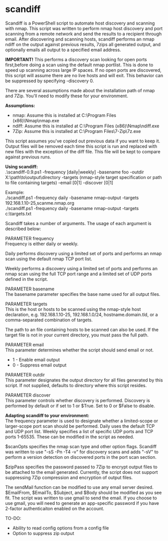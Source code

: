 scandiff
========

Scandiff is a PowerShell script to automate host discovery and scanning with nmap.  This script was written to perform nmap host discovery and port scanning from a remote network and send the results to a recipient through email.  After discovering and scanning hosts, scandiff performs an nmap ndiff on the output against previous results, 7zips all generated output, and optionally emails all output to a specified email address.

<b>IMPORTANT!</b> This performs a discovery scan looking for open ports first,before doing a scan using the default nmap portlist. This is done to speed up scanning across large IP spaces. If no open ports are discovered, this script will assume there are no live hosts and will exit.  This behavior can be suppressed by specifying -discovery 0.

There are several assumptions made about the installation path of nmap and 7Zip.  You'll need to modify these for your environment.

<b>Assumptions:</b>
* nmap: Assume this is installed at C:\Program Files (x86)\Nmap\nmap.exe
* ndiff: Assume this is installed at C:\Program Files (x86)\Nmap\ndiff.exe
* 7Zip: Assume this is installed at C:\Program Files\7-Zip\7z.exe
  
This script assumes you've copied out previous data if you want to keep it. Output files will be removed each time this script is run and replaced with new files with the exception of the diff file.  This file will be kept to compare against previous runs.
    
<b>Using scandiff:</b><br>
.\scandiff-0.9.ps1 -frequency [daily|weekly] -basename foo -outdir X:\path\to\output\directory -targets (nmap-style target specification or path to file containing targets) -email [0|1] -discover [0|1]

Example:<br>
./scandiff.ps1 -frequency daily -basename nmap-output -targets 192.168.1.10-25,scanme.nmap.org<br>
./scandiff.ps1 -frequency daily -basename nmap-output -targets c:\targets.txt

Scandiff takes a number of arguments.  The usage of each argument is described below:<p>
PARAMETER frequency<br>
Frequency is either daily or weekly.

Daily performs discovery using a limited set of ports and performs an nmap scan
using the default nmap TCP port list.

Weekly performs a discovery using a limited set of ports and performs an nmap 
scan using the full TCP port range and a limited set of UDP ports defined in
the script.

PARAMETER basename<br>
The basename parameter specifies the base name used for all output files.

PARAMETER targets<br>
This is the host or hosts to be scanned using the nmap-style host declaration,
e.g. 192.168.1.10-25, 192.168.1.0/24, hostname.domain.tld, or a comma-separated
combination of targets.

The path to an file containing hosts to be scanned can also be used. If the
target file is not in your current directory, you must pass the full path.

PARAMETER email<br>
This parameter determines whether the script should send email or not.
* 1 - Enable email output
* 0 - Suppress email output

PARAMETER outdir<br>
This parameter designates the output directory for all files generated by this script.
If not supplied, defaults to directory where this script resides.

PARAMETER discover<br>
This parameter controls whether discovery is performed.  Discovery is performed by default or if set to 1 or $True.  Set to 0 or $False to disable.

<b>Adapting scandiff to your environment:</b><br>
The frequency parameter is used to designate whether a limited-scope or larger-scope port scan should be performed.  Daily uses the default TCP and UDP port list.  Weekly specifies a list of specific UDP ports and TCP ports 1-65535.  These can be modified in the script as needed.

$scanOpts specifies the nmap scan type and other option flags.  Scandiff was written to use "-sS -Pn -T4 -v" for discovery scans and adds "-sV" to perform a version detection on discovered ports in the port scan section.

$zipPass specifies the password passed to 7Zip to encrypt output files to be attached to the email generated.  Currently, the script does not support suppressing 7Zip compression and encryption of output files.

The sendMail function can be modified to use any email server desired.  $EmailFrom, $EmailTo, $Subject, and $Body should be modified as you see fit.  The script was written to use gmail to send the email.  If you choose to use gmail, you will need to generate an app-specific password if you have 2-factor authenticaiton enabled on the account.

TO-DO:
* Ability to read config options from a config file
* Option to suppress zip output
